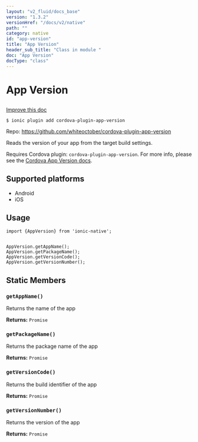 ```yaml
---
layout: "v2_fluid/docs_base"
version: "1.3.2"
versionHref: "/docs/v2/native"
path: ""
category: native
id: "app-version"
title: "App Version"
header_sub_title: "Class in module "
doc: "App Version"
docType: "class"
---
```









<h1 class="api-title">

  
  App Version
  

  

  

</h1>

<a class="improve-v2-docs" href="http://github.com/driftyco/ionic-native/edit/master/-native/src/plugins/appversion.ts#L0">
  Improve this doc
</a>





<!-- decorators -->


<pre><code>$ ionic plugin add cordova-plugin-app-version</code></pre>
<p>Repo:
  <a href="https://github.com/whiteoctober/cordova-plugin-app-version">
    https://github.com/whiteoctober/cordova-plugin-app-version
  </a>
</p>

<!-- description -->

<p>Reads the version of your app from the target build settings.</p>
<p>Requires Cordova plugin: <code>cordova-plugin-app-version</code>. For more info, please see the <a href="https://github.com/whiteoctober/cordova-plugin-app-version">Cordova App Version docs</a>.</p>


<!-- @platforms tag -->
<h2>Supported platforms</h2>

<ul>
  <li>Android</li>
  
  <li>iOS</li>
  </ul>

<!-- @platforms tag end -->


<!-- @usage tag -->

<h2>Usage</h2>

<pre><code class="lang-js">import {AppVersion} from &#39;ionic-native&#39;;


AppVersion.getAppName();
AppVersion.getPackageName();
AppVersion.getVersionCode();
AppVersion.getVersionNumber();
</code></pre>




<!-- @property tags -->
<h2>Static Members</h2>
<div id="getAppName"></div>
<h3><code>getAppName()</code>
  
</h3>

Returns the name of the app






<div class="return-value" markdown="1">
  <i class="icon ion-arrow-return-left"></i>
  <b>Returns:</b> 
<code>Promise</code> 
</div>



<div id="getPackageName"></div>
<h3><code>getPackageName()</code>
  
</h3>

Returns the package name of the app






<div class="return-value" markdown="1">
  <i class="icon ion-arrow-return-left"></i>
  <b>Returns:</b> 
<code>Promise</code> 
</div>



<div id="getVersionCode"></div>
<h3><code>getVersionCode()</code>
  
</h3>

Returns the build identifier of the app






<div class="return-value" markdown="1">
  <i class="icon ion-arrow-return-left"></i>
  <b>Returns:</b> 
<code>Promise</code> 
</div>



<div id="getVersionNumber"></div>
<h3><code>getVersionNumber()</code>
  
</h3>

Returns the version of the app






<div class="return-value" markdown="1">
  <i class="icon ion-arrow-return-left"></i>
  <b>Returns:</b> 
<code>Promise</code> 
</div>




<!-- methods on the class --><!-- related link --><!-- end content block -->


<!-- end body block -->

